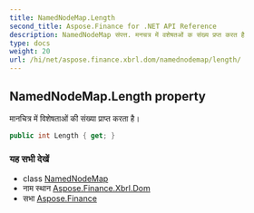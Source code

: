 ```yaml
---
title: NamedNodeMap.Length
second_title: Aspose.Finance for .NET API Reference
description: NamedNodeMap संपत्त. मनचत्र में वशेषतओं क संख्य प्रप्त करत है
type: docs
weight: 20
url: /hi/net/aspose.finance.xbrl.dom/namednodemap/length/
---
```

## NamedNodeMap.Length property

मानचित्र में विशेषताओं की संख्या प्राप्त करता है।

```csharp
public int Length { get; }
```

### यह सभी देखें

* class [NamedNodeMap](../)
* नाम स्थान [Aspose.Finance.Xbrl.Dom](../../namednodemap/)
* सभा [Aspose.Finance](../../../)


